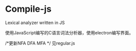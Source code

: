 # Compile-js
Lexical analyzer written in JS

使用JavaScript编写的C语言词法分析器，使用electron编写界面。

/*更新NFA DFA MFA */
见regular.js
